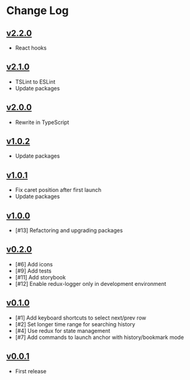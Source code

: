 # Change Log

## [v2.2.0](https://github.com/questbeat/anchor/tree/v2.2.0)

- React hooks


## [v2.1.0](https://github.com/questbeat/anchor/tree/v2.1.0)

- TSLint to ESLint
- Update packages


## [v2.0.0](https://github.com/questbeat/anchor/tree/v2.0.0)

- Rewrite in TypeScript


## [v1.0.2](https://github.com/questbeat/anchor/tree/v1.0.2)

- Update packages


## [v1.0.1](https://github.com/questbeat/anchor/tree/v1.0.1)

- Fix caret position after first launch
- Update packages


## [v1.0.0](https://github.com/questbeat/anchor/tree/v1.0.0)

- [#13] Refactoring and upgrading packages


## [v0.2.0](https://github.com/questbeat/anchor/tree/v0.2.0)

- [#6] Add icons
- [#9] Add tests
- [#11] Add storybook
- [#12] Enable redux-logger only in development environment


## [v0.1.0](https://github.com/questbeat/anchor/tree/v0.1.0)

- [#1] Add keyboard shortcuts to select next/prev row
- [#2] Set longer time range for searching history
- [#4] Use redux for state management
- [#7] Add commands to launch anchor with history/bookmark mode


## [v0.0.1](https://github.com/questbeat/anchor/tree/v0.0.1)

- First release
